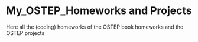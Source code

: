 # My_OSTEP_Homeworks and Projects
Here all the (coding) homeworks of the OSTEP book homeworks and the OSTEP projects
